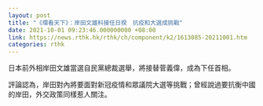 ```yaml
---
layout: post
title: "《環看天下》：岸田文雄料接任日揆　抗疫和大選成挑戰"
date: 2021-10-01 09:23:46.000000000 +08:00
link: https://news.rthk.hk/rthk/ch/component/k2/1613085-20211001.htm
categories: rthk
---
```


日本前外相岸田文雄當選自民黨總裁選舉，將接替菅義偉，成為下任首相。

評論認為，岸田對內將要面對新冠疫情和眾議院大選等挑戰；曾經說過要抗衡中國的岸田，外交政策同樣惹人關注。
